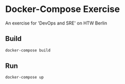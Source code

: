 # Docker-Compose Exercise

An exercise for 'DevOps and SRE' on HTW Berlin

## Build

```bash
docker-compose build
```

## Run

```bash
docker-compose up
```
